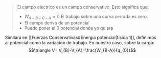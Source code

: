 > El campo electrico es un campo conservativo. Esto significa que:
> - $W_{A-B-C-A} = 0$ El trabajo sobre una curva cerrada es cero.
> - El campo deriva de un potencial
> - Puedo poner el 0 potencial donde yo quiera

Similara en [[Fuerzas Conservativas#Energia potencial|física 1]], definimos al potencial como la variacion de trabajo. 
En nuestro caso, sobre la carga:
$$\triangle V= V_{B}-V_{A}=\frac{W_{B-A}}{q_{0}}$$
